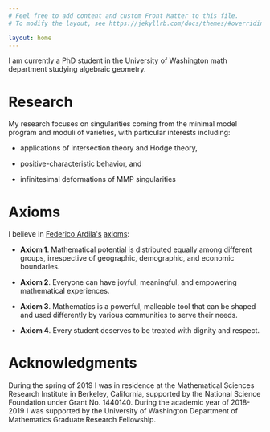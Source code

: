 ```yaml
---
# Feel free to add content and custom Front Matter to this file.
# To modify the layout, see https://jekyllrb.com/docs/themes/#overriding-theme-defaults

layout: home
---
```


I am currently a PhD student in the University of Washington math
department studying algebraic geometry.

# Research

My research focuses on singularities coming from
the minimal model program and moduli of varieties, with particular
interests including:
  
- applications of intersection theory and Hodge theory,<!-- , in the spirit of -->
  <!-- {% cite chatzistamatiouHigherDirectImages2011 %}, {% cite -->
  <!-- chatzistamatiouHodgeWittCohomologyWittRational2012  %} -->
  
- positive-characteristic behavior, and

- infinitesimal deformations of MMP singularities 
 <!-- , following {% cite
  altmannDualizingSheafFirstorder2016 %}. -->

# Axioms

I believe in [Federico Ardila's](http://math.sfsu.edu/federico/)
[axioms](https://www.ams.org/publications/journals/notices/201610/rnoti-p1164.pdf):

- **Axiom 1**. Mathematical potential is distributed equally among different groups, irrespective of geographic, demographic, and economic boundaries.

- **Axiom 2**. Everyone can have joyful, meaningful, and empowering mathematical experiences.

- **Axiom 3**. Mathematics is a powerful, malleable tool that can be shaped and used differently by various communities to serve their needs.

- **Axiom 4**. Every student deserves to be treated with dignity and respect.   

# Acknowledgments

During the spring of 2019 I was in residence at the Mathematical
Sciences Research Institute in Berkeley, California, supported by the
National Science Foundation under Grant No. 1440140. During the
academic year of 2018-2019 I was supported by the University of
Washington Department of Mathematics Graduate Research Fellowship.


<!-- {% bibliography --cited %} -->
